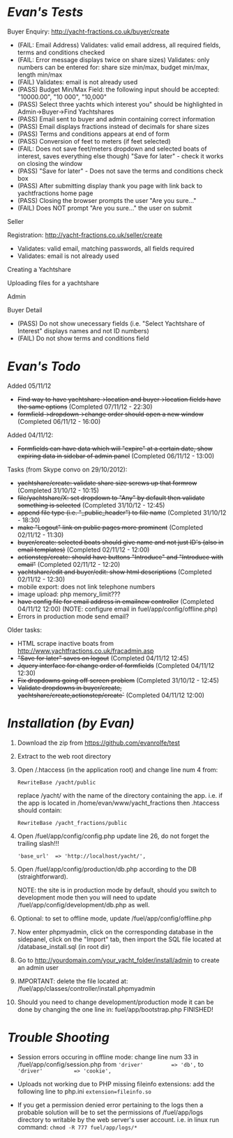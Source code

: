 *Evan's Tests*
================================
Buyer Enquiry: http://yacht-fractions.co.uk/buyer/create
* (FAIL: Email Address) Validates: valid email address, all required fields, terms and conditions checked
* (FAIL: Error message displays twice on share sizes) Validates: only numbers can be entered for: share size min/max, budget min/max, length min/max
* (FAIL) Validates: email is not already used
* (PASS) Budget Min/Max Field: the following input should be accepted: "10000.00", "10 000", "10,000"
* (PASS) Select three yachts which interest you" should be highlighted in Admin->Buyer->Find Yachtshares
* (PASS) Email sent to buyer and admin containing correct information
* (PASS) Email displays fractions instead of decimals for share sizes
* (PASS) Terms and conditions appears at end of form
* (PASS) Conversion of feet to meters (if feet selected)
* (FAIL: Does not save feet/meters dropdown and selected boats of interest, saves everything else though) "Save for later" - check it works on closing the window
* (PASS) "Save for later" - Does not save the terms and conditions check box
* (PASS) After submitting display thank you page with link back to yachtfractions home page
* (PASS) Closing the browser prompts the user "Are you sure..."
* (FAIL) Does NOT prompt "Are you sure..." the user on submit

Seller

Registration: http://yacht-fractions.co.uk/seller/create
* Validates: valid email, matching passwords, all fields required
* Validates: email is not already used

Creating a Yachtshare

Uploading files for a yachtshare

Admin

Buyer Detail
* (PASS) Do not show unecessary fields (i.e. "Select Yachtshare of Interest" displays names and not ID numbers)
* (FAIL) Do not show terms and conditions field



*Evan's Todo*
================================
Added 05/11/12
* ~~Find way to have yachtshare->location and buyer->location fields have the same options~~ (Completed 07/11/12 - 22:30)
* ~~formfield->dropdown->change order should open a new window~~ (Completed 06/11/12 - 16:00)

Added 04/11/12:
* ~~Formfields can have data which will "expire" at a certain date, show expiring data in sidebar of admin panel~~ (Completed 06/11/12 - 13:00)

Tasks (from Skype convo on 29/10/2012):
* ~~yachtshare/create: validate share size screws up that formrow~~ (Completed 31/10/12 - 10:15)
* ~~file/yachtshare/X: set dropdown to "Any" by default then validate something is selected~~ (Completed 31/10/12 - 12:45)
* ~~append file type (i.e. "_public_header") to file name~~ (Completed 31/10/12 - 18:30)
* ~~make "Logout" link on public pages more prominent~~ (Completed 02/11/12 - 11:30)
* ~~buyer/create: selected boats should give name and not just ID's (also in email templates)~~ (Completed 02/11/12 - 12:00)
* ~~actionstep/create: should have buttons "Introduce" and "Introduce with email"~~ (Completed 02/11/12 - 12:20)
* ~~yachtshare/edit and buyer/edit: show html descriptions~~ (Completed 02/11/12 -  12:30)
* mobile export: does not link telephone numbers
* image upload: php memory_limit???
* ~~have config file for email address in emailnew controller~~ (Completed 04/11/12 12:00) (NOTE: configure email in fuel/app/config/offline.php)
* Errors in production mode send email?

Older tasks:
* HTML scrape inactive boats from http://www.yachtfractions.co.uk/fracadmin.asp
* ~~"Save for later" saves on logout~~ (Completed 04/11/12 12:45)
* ~~Jquery interface for change order of formfields~~ (Completed 04/11/12 12:30)
* ~~Fix dropdowns going off screen problem~~ (Completed 31/10/12 - 12:45)
* ~~Validate dropdowns in buyer/create, yachtshare/create,actionstep/create`~~ (Completed 04/11/12 12:00)



*Installation (by Evan)*
================================

1.  Download the zip from https://github.com/evanrolfe/test

2.  Extract to the web root directory

3.  Open /.htaccess (in the application root) and change line num 4 from:

    ```RewriteBase /yacht/public```

	 replace /yacht/ with the name of the directory containing the app. i.e. if the app is located in /home/evan/www/yacht_fractions then .htaccess should contain:

	```RewriteBase /yacht_fractions/public```

4.  Open /fuel/app/config/config.php update line 26, do not forget the trailing slash!!!

    ```'base_url'  => 'http://localhost/yacht/',```

5.  Open /fuel/app/config/production/db.php according to the DB (straightforward).

    NOTE: the site is in production mode by default, should you switch to development mode then you will need to update /fuel/app/config/development/db.php as well.

6.  Optional: to set to offline mode, update /fuel/app/config/offline.php

7.  Now enter phpmyadmin, click on the corresponding database in the sidepanel, click on the "Import" tab, then import the SQL file located at /database_install.sql (in root dir)

8.  Go to http://yourdomain.com/your_yacht_folder/install/admin to create an admin user

9.  IMPORTANT: delete the file located at: /fuel/app/classes/controller/install.phpmyadmin

10. Should you need to change development/production mode it can be done by changing the one line in: fuel/app/bootstrap.php
FINISHED!

*Trouble Shooting*
================================
*  Session errors occuring in offline mode: change line num 33 in /fuel/app/config/session.php from ```'driver'			=> 'db',``` to ```'driver'			=> 'cookie',```

*  Uploads not working due to PHP missing fileinfo extensions: add the following line to php.ini ```extension=fileinfo.so```

*  If you get a permission denied error pertaining to the logs then a probable solution will be to set the permissions of /fuel/app/logs directory to writable by the web server's user account. i.e. in linux run command: ```chmod -R 777 fuel/app/logs/*```
